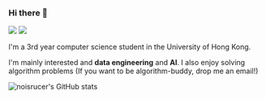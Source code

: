 ### Hi there 👋

<!--
**noisrucer/noisrucer** is a ✨ _special_ ✨ repository because its `README.md` (this file) appears on your GitHub profile.

Here are some ideas to get you started:

- 🔭 I’m currently working on ...
- 🌱 I’m currently learning ...
- 👯 I’m looking to collaborate on ...
- 🤔 I’m looking for help with ...
- 💬 Ask me about ...
- 📫 How to reach me: ...
- 😄 Pronouns: ...
- ⚡ Fun fact: ...
-->
<a href="https://noisrucer.github.io/" target="_blank"><img src="https://img.shields.io/badge/Blog-428813?style=&logo=GitHub Pages&logoColor=black"/></a>
<a href="mailto:changjin9792@gmail.com"><img src="https://img.shields.io/badge/changjinlee-EA4335?style=flat-square&logo=Gmail&logoColor=white&link=mailto:changjin9792@gmail.com"/></a>

I'm a 3rd year computer science student in the University of Hong Kong.

I'm mainly interested and **data engineering** and **AI**. I also enjoy solving algorithm problems (If you want to be algorithm-buddy, drop me an email!)



![noisrucer's GitHub stats](https://github-readme-stats.vercel.app/api?username=noisrucer&show_icons=true&theme=radical)
